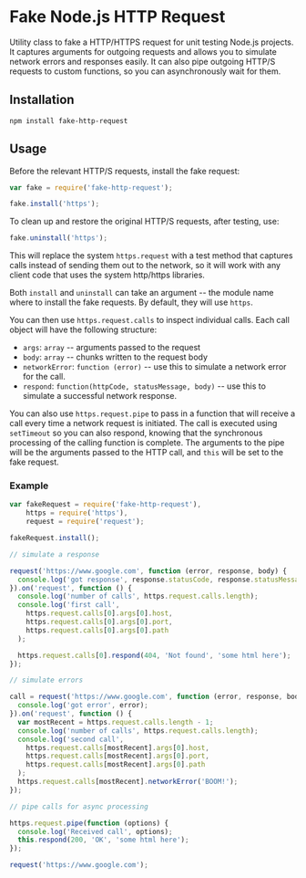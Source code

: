 # Fake Node.js HTTP Request 

Utility class to fake a HTTP/HTTPS request for unit testing Node.js projects. It captures arguments for outgoing requests and allows you to simulate network errors and responses easily. It can also pipe outgoing HTTP/S requests to custom functions, so you can asynchronously wait for them.

## Installation


```
npm install fake-http-request
```

## Usage

Before the relevant HTTP/S requests, install the fake request:

```javascript
var fake = require('fake-http-request');

fake.install('https');

```

To clean up and restore the original HTTP/S requests, after testing, use:

```javascript
fake.uninstall('https');
```

This will replace the system `https.request` with a test method that captures calls instead of sending them out to the network, so it will work with any client code that uses the system http/https libraries.

Both `install` and `uninstall` can take an argument -- the module name where to install the fake requests. By default, they will use `https`.

You can then use `https.request.calls` to inspect individual calls. Each call object will have the following structure:

* `args`: `array` -- arguments passed to the request
* `body`: `array` -- chunks written to the request body
* `networkError`: `function (error)` -- use this to simulate a network error for the call.
* `respond`: `function(httpCode, statusMessage, body)` -- use this to simulate a successful network response.

You can also use `https.request.pipe` to pass in a function that will receive a call every time a network request is initiated. The call is executed using `setTimeout` so you can also respond, knowing that the synchronous processing of the calling function is complete. The arguments to the pipe will be the arguments passed to the HTTP call, and `this` will be set to the fake request. 

### Example

```javascript
var fakeRequest = require('fake-http-request'),
    https = require('https'),
    request = require('request');

fakeRequest.install();

// simulate a response

request('https://www.google.com', function (error, response, body) { 
  console.log('got response', response.statusCode, response.statusMessage, body) 
}).on('request', function () {
  console.log('number of calls', https.request.calls.length);
  console.log('first call', 
	https.request.calls[0].args[0].host, 
	https.request.calls[0].args[0].port, 
	https.request.calls[0].args[0].path
  );

  https.request.calls[0].respond(404, 'Not found', 'some html here');
});

// simulate errors

call = request('https://www.google.com', function (error, response, body) { 
  console.log('got error', error); 
}).on('request', function () {
  var mostRecent = https.request.calls.length - 1;
  console.log('number of calls', https.request.calls.length);
  console.log('second call', 
    https.request.calls[mostRecent].args[0].host,
	https.request.calls[mostRecent].args[0].port, 
	https.request.calls[mostRecent].args[0].path
  );
  https.request.calls[mostRecent].networkError('BOOM!');
});

// pipe calls for async processing

https.request.pipe(function (options) {
  console.log('Received call', options); 
  this.respond(200, 'OK', 'some html here');
});

request('https://www.google.com');

```
